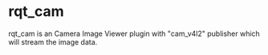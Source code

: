 # rqt_cam
rqt_cam is an Camera Image Viewer plugin with "cam_v4l2" publisher which will stream the image data.
